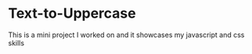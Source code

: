 # Text-to-Uppercase
This is a mini project I worked on and it showcases my javascript and css skills
